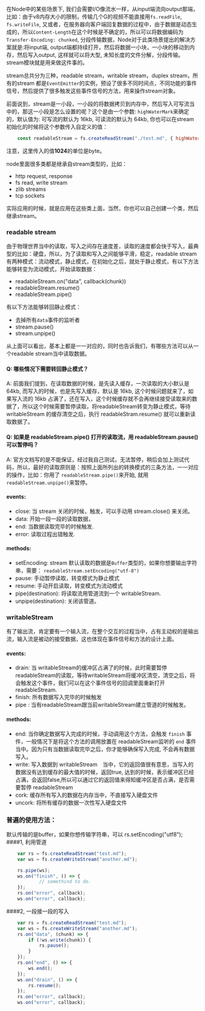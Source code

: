 在Node中的某些场景下, 我们会需要I/O像流水一样，从input端流向output那端，比如：由于v8内存大小的限制，传输几个G的视频不能直接用`fs.readFile`, `fs.writeFile`, 又或者，在服务器向客户端回复数据的过程中，由于数据是动态生成的，所以`Content-Length`在这个时候是不确定的，所以可以将数据编码为`Transfer-Encoding: chunked`, 分段传输数据，Node对于此类场景提出的解决方案就是:将input端, output端都持续打开，然后将数据一小块，一小块的移动到内存，然后写入output, 这样就可以将大型, 未知长度的文件分解，分段传输。stream模块就是用来做这件事的。

stream总共分为三种，readable stream，writable stream，duplex stream，所有的stream 都是`EventEmitter`的实例，预设了很多不同时间点，不同功能的事件信号，然后提供了很多触发这些事件信号的方法，用来操作stream对象。

前面说到，stream是一小段，一小段的将数据拷贝到内存中，然后写入可写流当中的，那这一小段是怎么设置的呢？这个是由一个参数: `highWaterMark`来确定的，默认值为: 可写流的默认为 16kb,  可读流的默认为 64kb, 你也可以在stream初始化的时候将这个参数传入自定义的值：
```javascript
	const readableStream = fs.createReadStream("./test.md", { highWaterMark: 1024 })
```
注意，这里传入的值**1024**的单位是byte。

node里面很多类都是继承自stream类型的，比如：
 - http request, response
 - fs read, write stream
 - zlib streams
 - tcp sockets

实际应用的时候，就是应用在这些类上面，当然，你也可以自己创建一个类，然后继承stream。 

### readable stream
由于物理世界当中的读取，写入之间存在速度差，读取的速度都会快于写入，最典型的比如：硬盘，所以，为了读取和写入之间能够平滑，稳定，readable stream 有两种模式：流动模式，静止模式，在初始化之后，就处于静止模式，有以下方法能够转变为流动模式，开始读取数据：
 - readableStream.on("data", callback(chunk))
 - readableStream.resume() 
 - readableStream.pipe()

有以下方法能够转回静止模式：
 - 去掉所有`data`事件的监听者
 - stream.pause()
 - stream.unpipe()

从上面可以看出，基本上都是一一对应的，同时也告诉我们，有哪些方法可以从一个readable stream当中读取数据。

#### Q: 哪些情况下需要转回静止模式？
A: 前面我们提到，在读取数据的时候，是先读入缓存，一次读取的大小默认是 64kb, 而写入的时候，也是先写入缓存，默认是 16kb, 这个时候问题就来了，如果写入流的 16kb 占满了，还在写入，这个时候缓存就不会再继续接受读取来的数据了，所以这个时候需要暂停读取，将readableStream转变为静止模式，等待 writableStream 的缓存清空之后，执行 readableStram.resume() 就可以重新读取数据了。

#### Q: 如果是 readableStream.pipe() 打开的读取流，用 readableStream.pause() 可以暂停吗？
A: 官方文档写的是不能保证，经过我自己测试，无法暂停，稍后会加上测试代码，所以，最好的读取原则是：按照上面所列出的转换模式的三条方法，一一对应的操作，比如：你用了 `readableStream.pipe()`来开始, 就用`readableStream.unpipe()`来暂停。

#### events:
 - close: 当 stream 关闭的时候，触发，可以手动用 stream.close() 来关闭。
 - data:  开始一段一段的读取数据，
 - end:  当数据读取完毕的时候触发.
 - error: 读取过程出错触发.

#### methods:
 - setEncoding: stream 默认读取的数据是`Buffer`类型的，如果你想要输出字符串，需要： `readableStream.setEncoding("utf-8")`
 - pause:  手动暂停读取，转变模式为静止模式
 - resume: 手动开启读取，转变模式为流动模式
 - pipe(destination): 将读取流用管道流到一个 writableStream.
 - unpipe(destination): 关闭该管道。

### writableStream
有了输出流，肯定要有一个输入流，在整个交互的过程当中，占有主动权的是输出流，输入流是被动的接受数据，这也体现在事件信号和方法的设计上面。

#### events:
 - drain: 当 writableStream的缓冲区占满了的时候，此时需要暂停readableStream的读取，等待writableStream将缓冲区清空，清空之后，将会触发这个事件，我们可以在这个事件信号的回调里面重新打开readableStream.
 - finish: 所有数据写入完毕的时候触发
 - pipe : 当有readableStream跟当前writableStream建立管道的时候触发。

#### methods:
 - end: 当你确定数据写入完成的时候，手动调用这个方法，会触发 `finish` 事件，一般情况下是将这个方法的调用放置在 readableStream监听的 `end` 事件当中。因为只有当数据读取完毕之后，你才能够确保写入完成, 不会再有数据写入。
 - write: 写入数据到 writableStream　当中，它的返回值很有意思，当写入的数据没有达到缓存的最大值的时候，返回true, 达到的时候，表示缓冲区已经占满，会返回false,所以可以通过它的返回值来得知缓冲区是否占满，是否需要暂停 readableStream 
 - cork: 缓存所有写入的数据在内存当中，不直接写入硬盘文件
 - uncork: 将所有缓存的数据一次性写入硬盘文件

### 普遍的使用方法：
默认传输的是buffer，如果你想传输字符串，可以 rs.setEncoding("utf8");
####1, 利用管道
```javascript
	var rs = fs.createReadStream("test.md");
	var ws = fs.createWriteStream("another.md");

	rs.pipe(ws);
	ws.on("finish", () => {
			// somethind to do.
	});
	rs.on("error", callback);
	ws.on("error", callback);
```
####2, 一段接一段的写入
```javascript
	var rs = fs.createReadStream("test.md");
	var ws = fs.createWriteStream("another.md");
	rs.on("data", (chunk) => {
		if (!ws.write(chunk)) {
			rs.pause();
		}
	});
	rs.on("end", () => {
		ws.end();
	});
	ws.on("drain", () => {
		rs.resume();
	});
	rs.on("error", callback);
	ws.on("error", callback);
```
